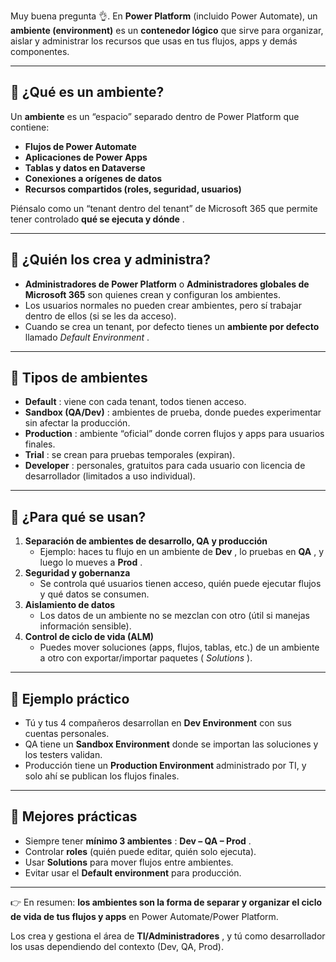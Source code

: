 Muy buena pregunta 👌. En **Power Platform** (incluido Power Automate), un **ambiente (environment)** es un **contenedor lógico** que sirve para organizar, aislar y administrar los recursos que usas en tus flujos, apps y demás componentes.

---

## 🔹 ¿Qué es un ambiente?

Un **ambiente** es un “espacio” separado dentro de Power Platform que contiene:

* **Flujos de Power Automate**
* **Aplicaciones de Power Apps**
* **Tablas y datos en Dataverse**
* **Conexiones a orígenes de datos**
* **Recursos compartidos (roles, seguridad, usuarios)**

Piénsalo como un “tenant dentro del tenant” de Microsoft 365 que permite tener controlado  **qué se ejecuta y dónde** .

---

## 🔹 ¿Quién los crea y administra?

* **Administradores de Power Platform** o **Administradores globales de Microsoft 365** son quienes crean y configuran los ambientes.
* Los usuarios normales no pueden crear ambientes, pero sí trabajar dentro de ellos (si se les da acceso).
* Cuando se crea un tenant, por defecto tienes un **ambiente por defecto** llamado  *Default Environment* .

---

## 🔹 Tipos de ambientes

* **Default** : viene con cada tenant, todos tienen acceso.
* **Sandbox (QA/Dev)** : ambientes de prueba, donde puedes experimentar sin afectar la producción.
* **Production** : ambiente “oficial” donde corren flujos y apps para usuarios finales.
* **Trial** : se crean para pruebas temporales (expiran).
* **Developer** : personales, gratuitos para cada usuario con licencia de desarrollador (limitados a uso individual).

---

## 🔹 ¿Para qué se usan?

1. **Separación de ambientes de desarrollo, QA y producción**
   * Ejemplo: haces tu flujo en un ambiente de  **Dev** , lo pruebas en  **QA** , y luego lo mueves a  **Prod** .
2. **Seguridad y gobernanza**
   * Se controla qué usuarios tienen acceso, quién puede ejecutar flujos y qué datos se consumen.
3. **Aislamiento de datos**
   * Los datos de un ambiente no se mezclan con otro (útil si manejas información sensible).
4. **Control de ciclo de vida (ALM)**
   * Puedes mover soluciones (apps, flujos, tablas, etc.) de un ambiente a otro con exportar/importar paquetes ( *Solutions* ).

---

## 🔹 Ejemplo práctico

* Tú y tus 4 compañeros desarrollan en **Dev Environment** con sus cuentas personales.
* QA tiene un **Sandbox Environment** donde se importan las soluciones y los testers validan.
* Producción tiene un **Production Environment** administrado por TI, y solo ahí se publican los flujos finales.

---

## 🔹 Mejores prácticas

* Siempre tener  **mínimo 3 ambientes** :  **Dev – QA – Prod** .
* Controlar **roles** (quién puede editar, quién solo ejecuta).
* Usar **Solutions** para mover flujos entre ambientes.
* Evitar usar el **Default environment** para producción.

---

👉 En resumen: **los ambientes son la forma de separar y organizar el ciclo de vida de tus flujos y apps** en Power Automate/Power Platform.

Los crea y gestiona el área de  **TI/Administradores** , y tú como desarrollador los usas dependiendo del contexto (Dev, QA, Prod).
